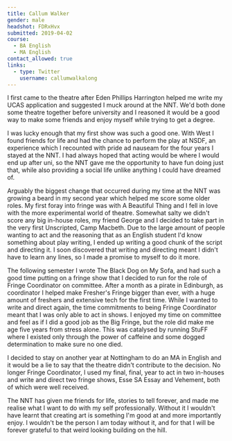 ```yaml
---
title: Callum Walker
gender: male
headshot: FDRxHvx
submitted: 2019-04-02
course:
  - BA English
  - MA English
contact_allowed: true
links:
  - type: Twitter
    username: callumwalkalong
---
```


I first came to the theatre after Eden Phillips Harrington helped me write my UCAS application and suggested I muck around at the NNT. We'd both done some theatre together before university and I reasoned it would be a good way to make some friends and enjoy myself while trying to get a degree.

I was lucky enough that my first show was such a good one. With West I found friends for life and had the chance to perform the play at NSDF, an experience which I recounted with pride ad nauseam for the four years I stayed at the NNT. I had always hoped that acting would be where I would end up after uni, so the NNT gave me the opportunity to have fun doing just that, while also providing a social life unlike anything I could have dreamed of.

Arguably the biggest change that occurred during my time at the NNT was growing a beard in my second year which helped me score some older roles. My first foray into fringe was with A Beautiful Thing and I fell in love with the more experimental world of theatre. Somewhat salty we didn't score any big in-house roles, my friend George and I decided to take part in the very first Unscripted, Camp Macbeth. Due to the large amount of people wanting to act and the reasoning that as an English student I'd know something about play writing, I ended up writing a good chunk of the script and directing it. I soon discovered that writing and directing meant I didn't have to learn any lines, so I made a promise to myself to do it more.

The following semester I wrote The Black Dog on My Sofa, and had such a good time putting on a fringe show that I decided to run for the role of Fringe Coordinator on committee. After a month as a pirate in Edinburgh, as coordinator I helped make Fresher's Fringe bigger than ever, with a huge amount of freshers and extensive tech for the first time. While I wanted to write and direct again, the time commitments to being Fringe Coordinator meant that I was only able to act in shows. I enjoyed my time on committee and feel as if I did a good job as the Big Fringe, but the role did make me age five years from stress alone. This was catalysed by running StuFF where I existed only through the power of caffeine and some dogged determination to make sure no one died.

I decided to stay on another year at Nottingham to do an MA in English and it would be a lie to say that the theatre didn't contribute to the decision. No longer Fringe Coordinator, I used my final, final, year to act in two in-houses and write and direct two fringe shows, Esse SA Essay and Vehement, both of which were well received.

The NNT has given me friends for life, stories to tell forever, and made me realise what I want to do with my self professionally. Without it I wouldn't have learnt that creating art is something I'm good at and more importantly enjoy. I wouldn't be the person I am today without it, and for that I will be forever grateful to that weird looking building on the hill.
